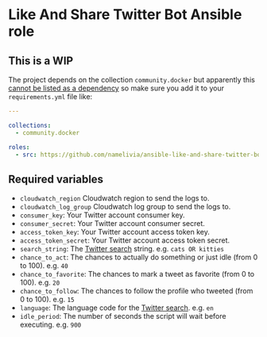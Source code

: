 # Like And Share Twitter Bot Ansible role

## This is a WIP

The project depends on the collection `community.docker` but apparently this [cannot be listed as a dependency](https://github.com/ansible/ansible/issues/62847) so make sure you add it to your `requirements.yml` file like:

```yml
---

collections:
  - community.docker

roles:
  - src: https://github.com/namelivia/ansible-like-and-share-twitter-bot
```

## Required variables

 - `cloudwatch_region` Cloudwatch region to send the logs to.
 - `cloudwatch_log_group` Cloudwatch log group to send the logs to.
 - `consumer_key`: Your Twitter account consumer key.
 - `consumer_secret`: Your Twitter account consumer secret.
 - `access_token_key`: Your Twitter account access token key.
 - `access_token_secret`: Your Twitter account access token secret.
 - `search_string`: The [Twitter search](https://help.twitter.com/en/using-twitter/twitter-advanced-search) string. e.g. `cats OR kitties`
 - `chance_to_act`: The chances to actually do something or just idle (from 0 to 100). e.g. `40`
 - `chance_to_favorite`: The chances to mark a tweet as favorite (from 0 to 100). e.g. `20`
 - `chance_to_follow`: The chances to follow the profile who tweeted (from 0 to 100). e.g. `15`
 - `language`: The language code for the [Twitter search](https://help.twitter.com/en/using-twitter/twitter-advanced-search). e.g. `en`
 - `idle_period`: The number of seconds the script will wait before executing. e.g. `900`
